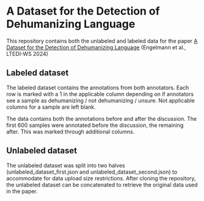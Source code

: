 # A Dataset for the Detection of Dehumanizing Language
This repository contains both the unlabeled and labeled data for the paper [A Dataset for the Detection of Dehumanizing Language](https://aclanthology.org/2024.ltedi-1.2) (Engelmann et al., LTEDI-WS 2024)

## Labeled dataset
The labeled dataset contains the annotations from both annotators. 
Each row is marked with a 1 in the applicable column depending on if annotators see a sample as dehumanizing / not dehumanizing / unsure. 
Not applicable columns for a sample are left blank.

The data contains both the annotations before and after the discussion. The first 600 samples were annotated before the discussion, the remaining after. This was marked through additional columns.

## Unlabeled dataset
The unlabeled dataset was split into two halves (unlabeled_dataset_first.json and unlabeled_dataset_second.json) to accommodate for data upload size restrictions. 
After cloning the repository, the unlabeled dataset can be concatenated to retrieve the original data used in the paper.